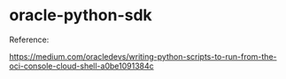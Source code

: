 # oracle-python-sdk

Reference:

https://medium.com/oracledevs/writing-python-scripts-to-run-from-the-oci-console-cloud-shell-a0be1091384c
